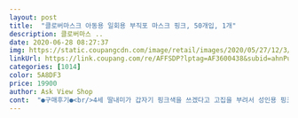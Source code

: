 ```yaml
---
layout: post 
title:  "클로버마스크 아동용 일회용 부직포 마스크 핑크, 50개입, 1개" 
description: 클로버마스 ..
date: 2020-06-28 08:27:37 
img: https://static.coupangcdn.com/image/retail/images/2020/05/27/12/3/844176ca-5a0d-448b-948d-d598e17bdcb0.jpg 
linkUrl: https://link.coupang.com/re/AFFSDP?lptag=AF3600438&subid=ahnPublicAsk&pageKey=1629250059&itemId=2779273618&vendorItemId=70769019100&traceid=V0-113-03ea99d95cc6e463 
categories: [1014] 
color: 5A8DF3 
price: 19900 
author: Ask View Shop 
cont:  "●구매후기●<br/>4세 딸내미가 갑자기 핑크색을 쓰겠다고 고집을 부려서 성인용 핑크 씌웠다가 ㅋ 소형으로 구입했어요.<br/><br/>50개 다 쓰면 한달뒤.<br/>.<br/>두달뒤쯤 구매할게요^^<br/>5세여아 뒤에 조금 끈묶어서 사용중이에요.<br/><br/>6월17일 아이가 하루종일 착용해도 끈 잘 붙어있네요<br/><br/>개수는 50개 딱 맞게 왔고요.<br/><br/>개인적으로는 만족합니다.<br/><br/>공주님들 좋아할 핑크 마스크<br/>과하지 않아 좋아요.<br/><br/>괜찮아요!!<br/>그래서 급하게 주문한 클로버 핑크 마스크!!<br/>그리고 엷은분홍색인데 아이가 너무좋아해요.<br/><br/>깨끗하네요<br/>냄새안나구요.<br/> 갯수 모자란거 없이 왔고 끈도 첫째둘째이틀썼는데 아직은 잘안떨어졌어요.<br/><br/>다섯살 아이에게는 그냥 사용하면 너무 커서<br/>다섯살 핑크공주를 위해 주문했어요<br/>두개 꺼내면서 잡아당겨보니 끈 짱짱하구요<br/>로켓와우여서 새벽에 배송받았구요<br/>몇달전에 마스크 주문하면 자동으로 계속 취소되버려서<br/>사자!! 라는 생각으로 주문했는데요<br/>생각보다 괜찮아요.<br/><br/>성인용 뜨악하는 냄새도 맡아본지라 이정도는 매우 양호한 냄새인데 그동안 썼던 kf80 낱개포장 소형마스크에 비해서는 냄새가 살짝 있긴하네요.<br/> 예민한 딸내미인지라 냄새 싹 빼고 씌우려고요.<br/><br/>성인용 일회용 가격이 만원 정도에서 왔다갔다하는데 19,900원 성인용에 비해 비싼편이네요.<br/>)<br/>성인용보다는 색상이 훨씬 연한분홍이에요.<br/> 비교샷 참고하세요(왼쪽이 소형, 오른쪽이 성인용이에요).<br/>^^ 정말 살짝쿵 핑크색이 있는 마스크네요^^ 멀리서 보면 흰색인 줄 알거에요.<br/>^^<br/>아이 등원 준비하면서 본거여서 다 꺼내서 본게 아니라<br/>아주 맘에드네요^^<br/>아차 싶었답니다ㅠ 애가 많이 힘들어 했나봐요ㅠㅠ<br/>아침에 아이에게 핑크마스크 보여주고 이제<br/>안좋은 평도 있어서 이것저것 알아보다 구매했는데<br/>양쪽 끈 묶어주니 사이즈 괜찮네요!!<br/>어제 하원시키는데 일회용마스크를 쓰고 있는걸 보고<br/>오늘 바로 씌웠더니 냄새 난다고 해서 살짝 자연광과 바람에 건조시키는 중이네요.<br/><br/>유치원을 다니고 있어서 아이 마스크는<br/>이거 쓰고 다닐거라고 알려줬답니다<br/>이번에는 구매 성공했답니다!! 너무 기뻐요ㅠㅠ!!!<br/>이번에도 해보고 취소시키면 그냥 다른데서<br/>잘산거같아요.<br/><br/>재구매의사 있지만 쿠팡에서 마스크는 재구매가<br/>정확히는 못봤지만 마스크 끈 다 있어보이구요<br/>제껀 냄새도 거의안나는데 혹시몰라 하루 다빼서 널어놨더니<br/>초반에는 kf94  , 지금은 kf80을 사용하고 있었는데요<br/>핑크마스크 고민중이시라면 강추합니다!!<br/>힘들어서ㅠㅠ<br/>4세 딸내미가 갑자기 핑크색을 쓰겠다고 고집을 부려서 성인용 핑크 씌웠다가 ㅋ 소형으로 구입했어요.<br/><br/>50개 다 쓰면 한달뒤.<br/>.<br/>두달뒤쯤 구매할게요^^<br/>5세여아 뒤에 조금 끈묶어서 사용중이에요.<br/><br/>6월17일 아이가 하루종일 착용해도 끈 잘 붙어있네요<br/><br/>개수는 50개 딱 맞게 왔고요.<br/><br/>개인적으로는 만족합니다.<br/><br/>공주님들 좋아할 핑크 마스크<br/>과하지 않아 좋아요.<br/><br/>괜찮아요!!<br/>그래서 급하게 주문한 클로버 핑크 마스크!!<br/>그리고 엷은분홍색인데 아이가 너무좋아해요.<br/><br/>깨끗하네요<br/>냄새안나구요.<br/> 갯수 모자란거 없이 왔고 끈도 첫째둘째이틀썼는데 아직은 잘안떨어졌어요.<br/><br/>다섯살 아이에게는 그냥 사용하면 너무 커서<br/>다섯살 핑크공주를 위해 주문했어요<br/>두개 꺼내면서 잡아당겨보니 끈 짱짱하구요<br/>로켓와우여서 새벽에 배송받았구요<br/>몇달전에 마스크 주문하면 자동으로 계속 취소되버려서<br/>사자!! 라는 생각으로 주문했는데요<br/>생각보다 괜찮아요.<br/><br/>성인용 뜨악하는 냄새도 맡아본지라 이정도는 매우 양호한 냄새인데 그동안 썼던 kf80 낱개포장 소형마스크에 비해서는 냄새가 살짝 있긴하네요.<br/> 예민한 딸내미인지라 냄새 싹 빼고 씌우려고요.<br/><br/>성인용 일회용 가격이 만원 정도에서 왔다갔다하는데 19,900원 성인용에 비해 비싼편이네요.<br/>)<br/>성인용보다는 색상이 훨씬 연한분홍이에요.<br/> 비교샷 참고하세요(왼쪽이 소형, 오른쪽이 성인용이에요).<br/>^^ 정말 살짝쿵 핑크색이 있는 마스크네요^^ 멀리서 보면 흰색인 줄 알거에요.<br/>^^<br/>아이 등원 준비하면서 본거여서 다 꺼내서 본게 아니라<br/>아주 맘에드네요^^<br/>아차 싶었답니다ㅠ 애가 많이 힘들어 했나봐요ㅠㅠ<br/>아침에 아이에게 핑크마스크 보여주고 이제<br/>안좋은 평도 있어서 이것저것 알아보다 구매했는데<br/>양쪽 끈 묶어주니 사이즈 괜찮네요!!<br/>어제 하원시키는데 일회용마스크를 쓰고 있는걸 보고<br/>오늘 바로 씌웠더니 냄새 난다고 해서 살짝 자연광과 바람에 건조시키는 중이네요.<br/><br/>유치원을 다니고 있어서 아이 마스크는<br/>이거 쓰고 다닐거라고 알려줬답니다<br/>이번에는 구매 성공했답니다!! 너무 기뻐요ㅠㅠ!!!<br/>이번에도 해보고 취소시키면 그냥 다른데서<br/>잘산거같아요.<br/><br/>재구매의사 있지만 쿠팡에서 마스크는 재구매가<br/>정확히는 못봤지만 마스크 끈 다 있어보이구요<br/>제껀 냄새도 거의안나는데 혹시몰라 하루 다빼서 널어놨더니<br/>초반에는 kf94  , 지금은 kf80을 사용하고 있었는데요<br/>핑크마스크 고민중이시라면 강추합니다!!<br/>힘들어서ㅠㅠ<br/>" 
---
```

